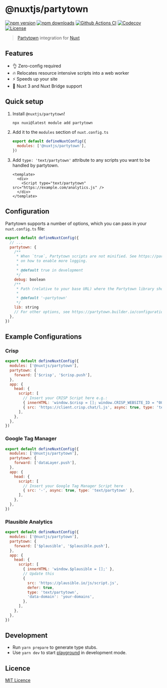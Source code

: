# @nuxtjs/partytown

[![npm version][npm-version-src]][npm-version-href]
[![npm downloads][npm-downloads-src]][npm-downloads-href]
[![Github Actions CI][github-actions-ci-src]][github-actions-ci-href]
[![Codecov][codecov-src]][codecov-href]
[![License][license-src]][license-href]

> [Partytown](https://partytown.builder.io/) integration for [Nuxt](https://v3.nuxtjs.org)

## Features

- 👌 Zero-config required
- 🔥 Relocates resource intensive scripts into a web worker
- ⚡️ Speeds up your site
- 💯 Nuxt 3 and Nuxt Bridge support

## Quick setup

1. Install `@nuxtjs/partytown`!

   ```bash
   npx nuxi@latest module add partytown
   ```

2. Add it to the `modules` section of `nuxt.config.ts`

   ```js
   export default defineNuxtConfig({
     modules: ['@nuxtjs/partytown'],
   })
   ```

3. Add `type: 'text/partytown'` attribute to any scripts you want to be handled by partytown.

   ```vue
   <template>
     <div>
       <Script type="text/partytown" src="https://example.com/analytics.js" />
     </div>
   </template>
   ```

## Configuration

Partytown supports a number of options, which you can pass in your `nuxt.config.ts` file:

```js
export default defineNuxtConfig({
  // ...
  partytown: {
    /**
     * When `true`, Partytown scripts are not minified. See https://partytown.builder.io/configuration
     * on how to enable more logging.
     *
     * @default true in development
     */
    debug: boolean
    /**
     * Path (relative to your base URL) where the Partytown library should be served from.
     *
     * @default '~partytown'
     */
    lib: string
    // For other options, see https://partytown.builder.io/configuration
  },
})
```

## Example Configurations

### Crisp

```js
export default defineNuxtConfig({
  modules: ['@nuxtjs/partytown'],
  partytown: {
    forward: ['$crisp', '$crisp.push'],
  },
  app: {
    head: {
      script: [
        // Insert your CRISP Script here e.g.:
        { innerHTML: 'window.$crisp = []; window.CRISP_WEBSITE_ID = "0000"' },
        { src: 'https://client.crisp.chat/l.js', async: true, type: 'text/partytown' },
      ],
    },
  },
})
```

### Google Tag Manager

```js
export default defineNuxtConfig({
  modules: ['@nuxtjs/partytown'],
  partytown: {
    forward: ['dataLayer.push'],
  },
  app: {
    head: {
      script: [
        // Insert your Google Tag Manager Script here
        { src: '-', async: true, type: 'text/partytown' },
      ],
    },
  },
})
```

### Plausible Analytics

```js
export default defineNuxtConfig({
  modules: ['@nuxtjs/partytown'],
  partytown: {
    forward: ['$plausible', '$plausible.push'],
  },
  app: {
    head: {
      script: [
        { innerHTML: 'window.$plausible = [];' },
        // Update this
        {
          src: 'https://plausible.io/js/script.js',
          defer: true,
          type: 'text/partytown',
          'data-domain': 'your-domains',
        },
      ],
    },
  },
})
```

## Development

- Run `yarn prepare` to generate type stubs.
- Use `yarn dev` to start [playground](./playground) in development mode.

## Licence

[MIT Licence](./LICENCE)

<!-- Badges -->

[npm-version-src]: https://img.shields.io/npm/v/@nuxtjs/partytown/latest.svg
[npm-version-href]: https://npmjs.com/package/@nuxtjs/partytown
[npm-downloads-src]: https://img.shields.io/npm/dm/@nuxtjs/partytown.svg
[npm-downloads-href]: https://npm.chart.dev/@nuxtjs/partytown
[github-actions-ci-src]: https://github.com/nuxt-modules/partytown/workflows/ci/badge.svg
[github-actions-ci-href]: https://github.com/nuxt-modules/partytown/actions?query=workflow%3Aci
[codecov-src]: https://img.shields.io/codecov/c/github/nuxt-modules/partytown.svg
[codecov-href]: https://codecov.io/gh/nuxt-modules/partytown
[license-src]: https://img.shields.io/npm/l/@nuxtjs/partytown.svg
[license-href]: https://npmjs.com/package/@nuxtjs/partytown
